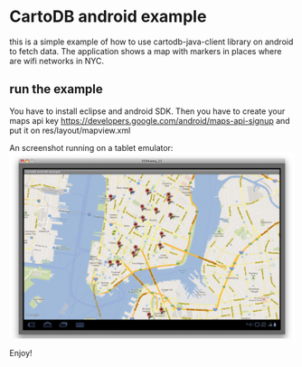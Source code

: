 # CartoDB android example

this is a simple example of how to use cartodb-java-client library on android to fetch data. The application shows a map with markers in places where are wifi networks in NYC.

## run the example

You have to install eclipse and android SDK. Then you have to create your maps api key https://developers.google.com/android/maps-api-signup and put it on res/layout/mapview.xml

An screenshot running on a tablet emulator:
![emulator running the example](https://github.com/Vizzuality/cartodb-android-example/blob/master/img/tablet_maps.png?raw=true)

Enjoy!
